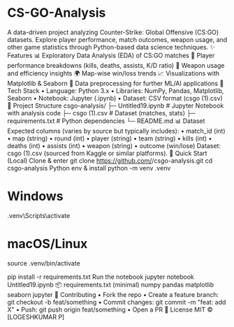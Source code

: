 # CS-GO-Analysis
  A data-driven project analyzing Counter-Strike: Global Offensive (CS:GO) datasets.
Explore player performance, match outcomes, weapon usage, and other game statistics through Python-based data science techniques.
✨ Features
📊 Exploratory Data Analysis (EDA) of CS:GO matches
🎯 Player performance breakdowns (kills, deaths, assists, K/D ratio)
🔫 Weapon usage and efficiency insights
🌍 Map-wise win/loss trends
📈 Visualizations with Matplotlib & Seaborn
🧠 Data preprocessing for further ML/AI applications
🧱 Tech Stack
•	Language: Python 3.x
•	Libraries: NumPy, Pandas, Matplotlib, Seaborn
•	Notebook: Jupyter (.ipynb)
•	Dataset: CSV format (csgo (1).csv)
📁 Project Structure
csgo-analysis/
├─ Untitled19.ipynb       # Jupyter Notebook with analysis code
├─ csgo (1).csv           # Dataset (matches, stats)
├─ requirements.txt       # Python dependencies
└─ README.md
📊 Dataset
Expected columns (varies by source but typically includes):
•	match_id (int)
•	map (string)
•	round (int)
•	player (string)
•	team (string)
•	kills (int)
•	deaths (int)
•	assists (int)
•	weapon (string)
•	outcome (win/lose)
Dataset: csgo (1).csv (sourced from Kaggle or similar platforms).
🚀 Quick Start (Local)
Clone & enter
git clone https://github.com/<your-username>/csgo-analysis.git
cd csgo-analysis
Python env & install
python -m venv .venv
# Windows
.venv\Scripts\activate
# macOS/Linux
source .venv/bin/activate

pip install -r requirements.txt
Run the notebook
jupyter notebook Untitled19.ipynb
📦 requirements.txt (minimal)
numpy
pandas
matplotlib
seaborn
jupyter
🤝 Contributing
•	Fork the repo
•	Create a feature branch: git checkout -b feat/something
•	Commit changes: git commit -m "feat: add X"
•	Push: git push origin feat/something
•	Open a PR
📄 License
MIT © [LOGESHKUMAR P]

